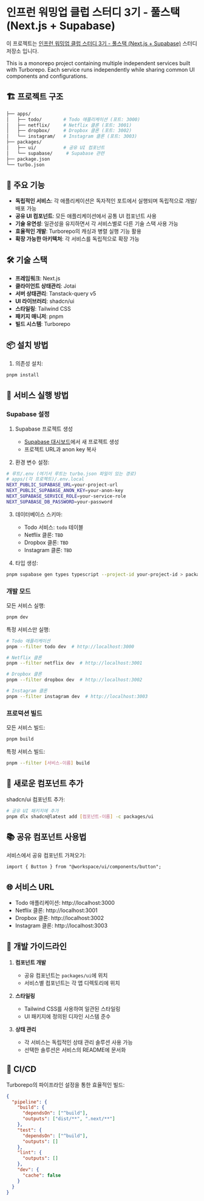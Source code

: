 # 인프런 워밍업 클럽 스터디 3기 - 풀스택 (Next.js + Supabase)

이 프로젝트는 [인프런 워밍업 클럽 스터디 3기 - 풀스택 (Next.js + Supabase)](https://www.inflearn.com/course/offline/warmup-club-3-fs) 스터디 저장소 입니다.

This is a monorepo project containing multiple independent services built with Turborepo. Each service runs independently while sharing common UI components and configurations.

## 🏗 프로젝트 구조

```bash
├── apps/
│   ├── todo/        # Todo 애플리케이션 (포트: 3000)
│   ├── netflix/     # Netflix 클론 (포트: 3001)
│   ├── dropbox/     # Dropbox 클론 (포트: 3002)
│   └── instagram/   # Instagram 클론 (포트: 3003)
├── packages/
│   ├── ui/          # 공유 UI 컴포넌트
│   └── supabase/     # Supabase 관련
├── package.json
└── turbo.json
```

## 🚀 주요 기능

- **독립적인 서비스**: 각 애플리케이션은 독자적인 포트에서 실행되며 독립적으로 개발/배포 가능
- **공유 UI 컴포넌트**: 모든 애플리케이션에서 공통 UI 컴포넌트 사용
- **기술 유연성**: 일관성을 유지하면서 각 서비스별로 다른 기술 스택 사용 가능
- **효율적인 개발**: Turborepo의 캐싱과 병렬 실행 기능 활용
- **확장 가능한 아키텍처**: 각 서비스를 독립적으로 확장 가능

## 🛠 기술 스택

- **프레임워크**: Next.js
- **클라이언트 상태관리**: Jotai
- **서버 상태관리**: Tanstack-query v5
- **UI 라이브러리**: shadcn/ui
- **스타일링**: Tailwind CSS
- **패키지 매니저**: pnpm
- **빌드 시스템**: Turborepo

## 📦 설치 방법

1. 의존성 설치:

```bash
pnpm install
```

## 🚀 서비스 실행 방법

### Supabase **설정**

1. Supabase 프로젝트 생성

   - [Supabase 대시보드](https://app.supabase.io)에서 새 프로젝트 생성
   - 프로젝트 URL과 anon key 복사

2. 환경 변수 설정:

```bash
# 루트/.env (여기서 루트는 turbo.json 파일이 있는 경로)
# apps/(각 프로젝트)/.env.local
NEXT_PUBLIC_SUPABASE_URL=your-project-url
NEXT_PUBLIC_SUPABASE_ANON_KEY=your-anon-key
NEXT_SUPABASE_SERVICE_ROLE=your-service-role
NEXT_SUPABASE_DB_PASSWORD=your-password
```

3. 데이터베이스 스키마:

   - Todo 서비스: `todo` 테이블
   - Netflix 클론: `TBD`
   - Dropbox 클론: `TBD`
   - Instagram 클론: `TBD`

4. 타입 생성:

```bash
pnpm supabase gen types typescript --project-id your-project-id > packages/supabase/src/types.ts
```

### 개발 모드

모든 서비스 실행:

```bash
pnpm dev
```

특정 서비스만 실행:

```bash
# Todo 애플리케이션
pnpm --filter todo dev  # http://localhost:3000

# Netflix 클론
pnpm --filter netflix dev  # http://localhost:3001

# Dropbox 클론
pnpm --filter dropbox dev  # http://localhost:3002

# Instagram 클론
pnpm --filter instagram dev  # http://localhost:3003
```

### 프로덕션 빌드

모든 서비스 빌드:

```bash
pnpm build
```

특정 서비스 빌드:

```bash
pnpm --filter [서비스-이름] build
```

## 🔧 새로운 컴포넌트 추가

shadcn/ui 컴포넌트 추가:

```bash
# 공유 UI 패키지에 추가
pnpm dlx shadcn@latest add [컴포넌트-이름] -c packages/ui
```

## 📚 공유 컴포넌트 사용법

서비스에서 공유 컴포넌트 가져오기:

```tsx
import { Button } from "@workspace/ui/components/button";
```

## 🌐 서비스 URL

- Todo 애플리케이션: http://localhost:3000
- Netflix 클론: http://localhost:3001
- Dropbox 클론: http://localhost:3002
- Instagram 클론: http://localhost:3003

## 📝 개발 가이드라인

1. **컴포넌트 개발**

   - 공유 컴포넌트는 `packages/ui`에 위치
   - 서비스별 컴포넌트는 각 앱 디렉토리에 위치

2. **스타일링**

   - Tailwind CSS를 사용하여 일관된 스타일링
   - UI 패키지에 정의된 디자인 시스템 준수

3. **상태 관리**

   - 각 서비스는 독립적인 상태 관리 솔루션 사용 가능
   - 선택한 솔루션은 서비스의 README에 문서화

## 🔄 CI/CD

Turborepo의 파이프라인 설정을 통한 효율적인 빌드:

```json
{
  "pipeline": {
    "build": {
      "dependsOn": ["^build"],
      "outputs": ["dist/**", ".next/**"]
    },
    "test": {
      "dependsOn": ["^build"],
      "outputs": []
    },
    "lint": {
      "outputs": []
    },
    "dev": {
      "cache": false
    }
  }
}
```
